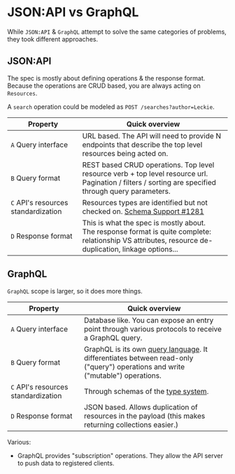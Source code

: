 # JSON:API vs GraphQL

While `JSON:API` & `GraphQL` attempt to solve the same categories of problems, they took different approaches.

## JSON:API

The spec is mostly about defining operations & the response format.
Because the operations are CRUD based, you are always acting on `Resources`.

A `search` operation could be modeled as `POST /searches?author=Leckie`.

| Property | Quick overview |
| -------- | -------- |
| `A` Query interface | URL based. The API will need to provide N endpoints that describe the top level resources being acted on. |
| `B` Query format | REST based CRUD operations. Top level resource verb + top level resource url. Pagination / filters / sorting are specified through query parameters. |
| `C` API's resources standardization | Resources types are identified but not checked on. [Schema Support #1281](https://github.com/json-api/json-api/issues/1281) |
| `D` Response format | This is what the spec is mostly about.<br> The response format is quite complete: relationship VS attributes, resource de-duplication, linkage options... |

## GraphQL

`GraphQL` scope is larger, so it does more things.

| Property | Quick overview |
| -------- | -------- |
| `A` Query interface | Database like. You can expose an entry point through various protocols to receive a GraphQL query. |
| `B` Query format | GraphQL is its own [query language](https://spec.graphql.org/June2018/#sec-Language.Operations). It differentiates between read-only ("query") operations and write ("mutable") operations. |
| `C` API's resources standardization | Through schemas of the [type system](https://spec.graphql.org/June2018/#sec-Schema). |
| `D` Response format | JSON based. Allows duplication of resources in the payload (this makes returning collections easier.) |

Various:
- GraphQL provides "subscription" operations. They allow the API server to push data to registered clients.
